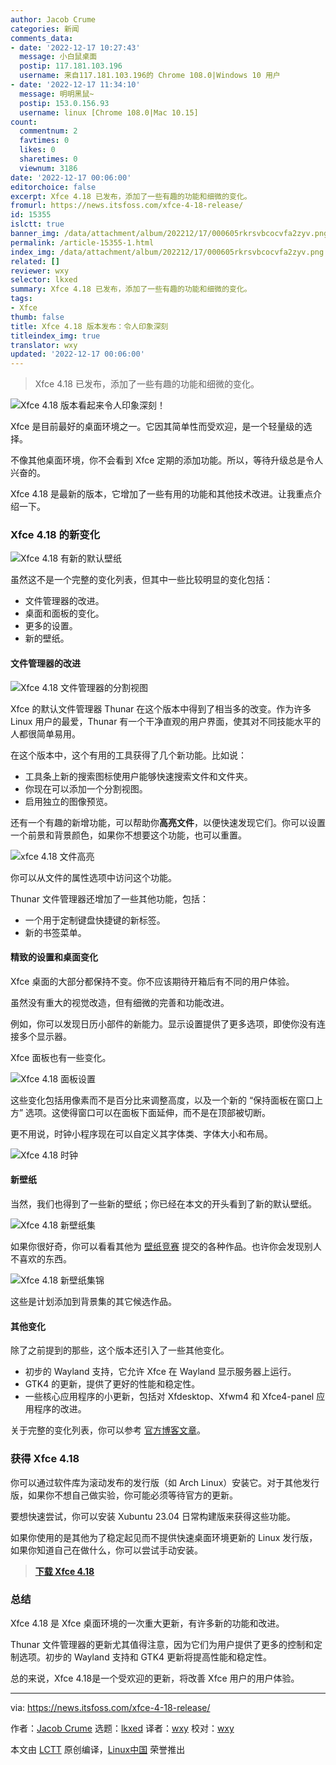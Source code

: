```yaml
---
author: Jacob Crume
categories: 新闻
comments_data:
- date: '2022-12-17 10:27:43'
  message: 小白鼠桌面
  postip: 117.181.103.196
  username: 来自117.181.103.196的 Chrome 108.0|Windows 10 用户
- date: '2022-12-17 11:34:10'
  message: 明明黑鼠~
  postip: 153.0.156.93
  username: linux [Chrome 108.0|Mac 10.15]
count:
  commentnum: 2
  favtimes: 0
  likes: 0
  sharetimes: 0
  viewnum: 3186
date: '2022-12-17 00:06:00'
editorchoice: false
excerpt: Xfce 4.18 已发布，添加了一些有趣的功能和细微的变化。
fromurl: https://news.itsfoss.com/xfce-4-18-release/
id: 15355
islctt: true
banner_img: /data/attachment/album/202212/17/000605rkrsvbcocvfa2zyv.png
permalink: /article-15355-1.html
index_img: /data/attachment/album/202212/17/000605rkrsvbcocvfa2zyv.png.thumb.jpg
related: []
reviewer: wxy
selector: lkxed
summary: Xfce 4.18 已发布，添加了一些有趣的功能和细微的变化。
tags:
- Xfce
thumb: false
title: Xfce 4.18 版本发布：令人印象深刻
titleindex_img: true
translator: wxy
updated: '2022-12-17 00:06:00'
---
```



> 
> Xfce 4.18 已发布，添加了一些有趣的功能和细微的变化。
> 
> 
> 


![Xfce 4.18 版本看起来令人印象深刻！](/data/attachment/album/202212/17/000605rkrsvbcocvfa2zyv.png)


Xfce 是目前最好的桌面环境之一。它因其简单性而受欢迎，是一个轻量级的选择。


不像其他桌面环境，你不会看到 Xfce 定期的添加功能。所以，等待升级总是令人兴奋的。


Xfce 4.18 是最新的版本，它增加了一些有用的功能和其他技术改进。让我重点介绍一下。


### Xfce 4.18 的新变化


![Xfce 4.18 有新的默认壁纸](/data/attachment/album/202212/17/000605w66m5z564wwxlv7v.jpg)


虽然这不是一个完整的变化列表，但其中一些比较明显的变化包括：


* 文件管理器的改进。
* 桌面和面板的变化。
* 更多的设置。
* 新的壁纸。


#### 文件管理器的改进


![Xfce 4.18 文件管理器的分割视图](/data/attachment/album/202212/17/000606orhftxfdhwfadlod.jpg)


Xfce 的默认文件管理器 Thunar 在这个版本中得到了相当多的改变。作为许多 Linux 用户的最爱，Thunar 有一个干净直观的用户界面，使其对不同技能水平的人都很简单易用。


在这个版本中，这个有用的工具获得了几个新功能。比如说：


* 工具条上新的搜索图标使用户能够快速搜索文件和文件夹。
* 你现在可以添加一个分割视图。
* 启用独立的图像预览。


还有一个有趣的新增功能，可以帮助你**高亮文件**，以便快速发现它们。你可以设置一个前景和背景颜色，如果你不想要这个功能，也可以重置。


![xfce 4.18 文件高亮](/data/attachment/album/202212/17/000606twggcdk29e898g8t.jpg)


你可以从文件的属性选项中访问这个功能。


Thunar 文件管理器还增加了一些其他功能，包括：


* 一个用于定制键盘快捷键的新标签。
* 新的书签菜单。


#### 精致的设置和桌面变化


Xfce 桌面的大部分都保持不变。你不应该期待开箱后有不同的用户体验。


虽然没有重大的视觉改造，但有细微的完善和功能改进。


例如，你可以发现日历小部件的新能力。显示设置提供了更多选项，即使你没有连接多个显示器。


Xfce 面板也有一些变化。


![Xfce 4.18 面板设置](/data/attachment/album/202212/17/000606uys695e3yx2289dz.jpg)


这些变化包括用像素而不是百分比来调整高度，以及一个新的 “保持面板在窗口上方” 选项。这使得窗口可以在面板下面延伸，而不是在顶部被切断。


更不用说，时钟小程序现在可以自定义其字体类、字体大小和布局。


![Xfce 4.18 时钟](/data/attachment/album/202212/17/000606qdu1yyw1w1zcz0kn.jpg)


#### 新壁纸


当然，我们也得到了一些新的壁纸；你已经在本文的开头看到了新的默认壁纸。


![Xfce 4.18 新壁纸集](/data/attachment/album/202212/17/000606y8rs4r8j53hfhn3v.jpg)


如果你很好奇，你可以看看其他为 [壁纸竞赛](https://gitlab.xfce.org/artwork/public/-/issues/1#note_58300) 提交的各种作品。也许你会发现别人不喜欢的东西。


![Xfce 4.18 新壁纸集锦](/data/attachment/album/202212/17/000606eo4lktzhckorjkn0.jpg)


这些是计划添加到背景集的其它候选作品。


#### 其他变化


除了之前提到的那些，这个版本还引入了一些其他变化。


* 初步的 Wayland 支持，它允许 Xfce 在 Wayland 显示服务器上运行。
* GTK4 的更新，提供了更好的性能和稳定性。
* 一些核心应用程序的小更新，包括对 Xfdesktop、Xfwm4 和 Xfce4-panel 应用程序的改进。


关于完整的变化列表，你可以参考 [官方博客文章](https://alexxcons.github.io/blogpost_8.html)。


### 获得 Xfce 4.18


你可以通过软件库为滚动发布的发行版（如 Arch Linux）安装它。对于其他发行版，如果你不想自己做实验，你可能必须等待官方的更新。


要想快速尝试，你可以安装 Xubuntu 23.04 日常构建版来获得这些功能。


如果你使用的是其他为了稳定起见而不提供快速桌面环境更新的 Linux 发行版，如果你知道自己在做什么，你可以尝试手动安装。



> 
> **[下载 Xfce 4.18](https://www.xfce.org/)**
> 
> 
> 


### 总结


Xfce 4.18 是 Xfce 桌面环境的一次重大更新，有许多新的功能和改进。


Thunar 文件管理器的更新尤其值得注意，因为它们为用户提供了更多的控制和定制选项。初步的 Wayland 支持和 GTK4 更新将提高性能和稳定性。


总的来说，Xfce 4.18是一个受欢迎的更新，将改善 Xfce 用户的用户体验。




---


via: <https://news.itsfoss.com/xfce-4-18-release/>


作者：[Jacob Crume](https://news.itsfoss.com/author/jacob/) 选题：[lkxed](https://github.com/lkxed) 译者：[wxy](https://github.com/wxy) 校对：[wxy](https://github.com/wxy)


本文由 [LCTT](https://github.com/LCTT/TranslateProject) 原创编译，[Linux中国](https://linux.cn/) 荣誉推出